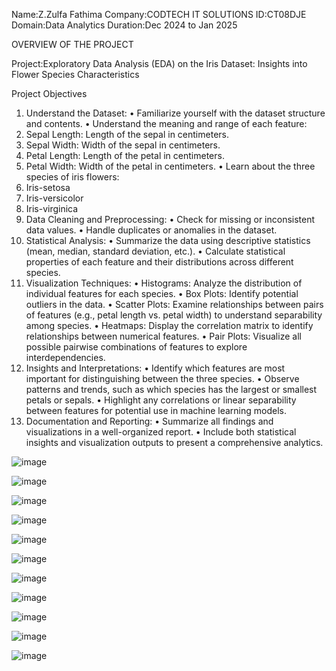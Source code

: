 Name:Z.Zulfa Fathima
Company:CODTECH IT SOLUTIONS
ID:CT08DJE
Domain:Data Analytics
Duration:Dec 2024 to Jan 2025

OVERVIEW OF THE PROJECT

Project:Exploratory Data Analysis (EDA) on the Iris Dataset: Insights into Flower Species Characteristics

Project Objectives
1.	Understand the Dataset:
•	Familiarize yourself with the dataset structure and contents.
•	Understand the meaning and range of each feature:
1.	Sepal Length: Length of the sepal in centimeters.
2.	Sepal Width: Width of the sepal in centimeters.
3.	Petal Length: Length of the petal in centimeters.
4.	Petal Width: Width of the petal in centimeters.
•	Learn about the three species of iris flowers:
1.	Iris-setosa   
2.	Iris-versicolor
3.	Iris-virginica
2.	Data Cleaning and Preprocessing:
•	Check for missing or inconsistent data values.
•	Handle duplicates or anomalies in the dataset.
3.	Statistical Analysis:
•	Summarize the data using descriptive statistics (mean, median, standard deviation, etc.).
•	Calculate statistical properties of each feature and their distributions across different species.
4.	Visualization Techniques:
•	Histograms: Analyze the distribution of individual features for each species.
•	Box Plots: Identify potential outliers in the data.
•	Scatter Plots: Examine relationships between pairs of features (e.g., petal length vs. petal width) to understand separability among species.
•	Heatmaps: Display the correlation matrix to identify relationships between numerical features.
•	Pair Plots: Visualize all possible pairwise combinations of features to explore interdependencies.
5.	Insights and Interpretations:
•	Identify which features are most important for distinguishing between the three species.
•	Observe patterns and trends, such as which species has the largest or smallest petals or sepals.
•	Highlight any correlations or linear separability between features for potential use in machine learning models.
6.	Documentation and Reporting:
•	Summarize all findings and visualizations in a well-organized report.
•	Include both statistical insights and visualization outputs to present a comprehensive analytics.


![image](https://github.com/user-attachments/assets/7245df2f-244e-4ae3-8f5c-7a61b17813a1)

![image](https://github.com/user-attachments/assets/80442719-0c58-4a1a-9e9a-1152083c6fd6)


![image](https://github.com/user-attachments/assets/38b06155-b296-4a37-a328-9cbcf310bcef)


![image](https://github.com/user-attachments/assets/cfe5598f-dbf4-4305-960b-fea0a06f8d6e)


![image](https://github.com/user-attachments/assets/c5727385-3f47-4045-9bb6-f500332be255)


![image](https://github.com/user-attachments/assets/95806609-0c57-4104-adc7-f3cce545c1c1)



![image](https://github.com/user-attachments/assets/5428d98e-27bc-4bb1-b2c9-63ae1b36e05b)



![image](https://github.com/user-attachments/assets/8c544b19-23d2-4163-ad2c-88f6b3c2d364)



![image](https://github.com/user-attachments/assets/1d8ab038-b790-42eb-b24e-49b9debcb5b7)



![image](https://github.com/user-attachments/assets/d92bb9c6-bc98-4900-9097-c403bf4ee5a9)



![image](https://github.com/user-attachments/assets/4ef40926-ef5b-40f4-8236-982005fe6a21)

